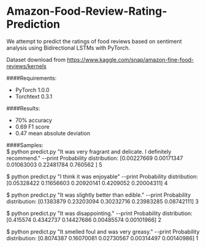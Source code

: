 # Amazon-Food-Review-Rating-Prediction
We attempt to predict the ratings of food reviews based on sentiment analysis using Bidirectional LSTMs with PyTorch.

Dataset download from https://www.kaggle.com/snap/amazon-fine-food-reviews/kernels

####Requirements:
* PyTorch 1.0.0
* Torchtext 0.3.1

####Results:
* 70% accuracy 
* 0.69 F1 score
* 0.47 mean absolute deviation

####Samples: <br>
$ python predict.py "It was very fragrant and delicate. I definitely recommend." --print
Probability distribution:  [0.00227669 0.00171347 0.01063003 0.22481784 0.760562  ]
5

$ python predict.py "I think it was enjoyable" --print
Probability distribution:  [0.05328422 0.11656603 0.20920141 0.4209052  0.20004311]
4

$ python predict.py "It was slightly better than edible." --print
Probability distribution:  [0.1383879  0.23203094 0.30232716 0.23983285 0.08742111]
3

$ python predict.py "It was disappointing." --print
Probability distribution:  [0.415574   0.4342737  0.14427686 0.00485574 0.00101966]
2

$ python predict.py "It smelled foul and was very greasy." --print
Probability distribution:  [0.8074387  0.16070081 0.02730567 0.00314497 0.00140986]
1
